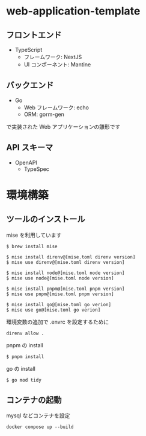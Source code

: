 # web-application-template

## フロントエンド

- TypeScript
  - フレームワーク: NextJS
  - UI コンポーネント: Mantine

## バックエンド

- Go
  - Web フレームワーク: echo
  - ORM: gorm-gen

で実装された Web アプリケーションの雛形です

## API スキーマ
- OpenAPI
  - TypeSpec

# 環境構築

## ツールのインストール
mise を利用しています

```
$ brew install mise

$ mise install direnv@[mise.toml direnv version]
$ mise use direnv@[mise.toml direnv version]

$ mise install node@[mise.toml node version]
$ mise use node@[mise.toml node version]

$ mise install pnpm@[mise.toml pnpm version]
$ mise use pnpm@[mise.toml pnpm version]

$ mise install go@[mise.toml go verion]
$ mise use go@[mise.toml go verion]
```

環境変数の追加で .envrc を設定するために
```
direnv allow .
```

pnpm の install
```
$ pnpm install
```

go の install
```
$ go mod tidy
```

## コンテナの起動
mysql などコンテナを設定
```
docker compose up --build
```
